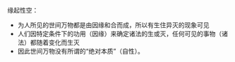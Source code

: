 缘起性空：
- 为人所见的世间万物都是由因缘和合而成，所以有生住异灭的现象可见
- 人们因特定条件下的功用（因缘）来确定诸法的生或灭，任何可见的事物（诸法）都随着变化而生灭
- 因此世间万物没有所谓的“绝对本质”（自性）。